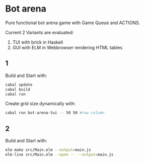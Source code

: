 # Bot arena

Pure functional bot arena game with Game Queue and ACTIONS.

Current 2 Variants are evaluated:
1. TUI with brick in Haskell
2. GUI with ELM in Webbrowser rendering HTML tables

## 1
Build and Start with:
``` sh
cabal update
cabal build
cabal run
```

Create grid size dynamically with:
``` sh
cabal run bot-arena-tui -- 50 50 #row column
```

## 2
Build and Start with:
``` sh
elm make src/Main.elm --output=main.js
elm-live src/Main.elm --open -- --output=main.js
```